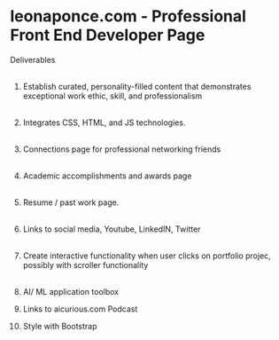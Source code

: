 # leonaponce.com - Professional Front End Developer Page

Deliverables<br><br>

1. Establish curated, personality-filled content that demonstrates exceptional work ethic, skill, and professionalism <br><br>

2. Integrates CSS, HTML, and JS technologies. <br><br>

3. Connections page for professional networking friends <br><br>

4. Academic accomplishments and awards page <br><br>

5. Resume / past work page. <br><br>

6. Links to social media, Youtube, LinkedIN, Twitter <br><br>

7. Create interactive functionality when user clicks on portfolio projec, possibly with scroller functionality<br><br>

8. AI/ ML application toolbox

9. Links to aicurious.com Podcast

10. Style with Bootstrap

